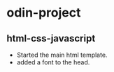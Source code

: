 # odin-project

## html-css-javascript

- Started the main html template.
- added a font to the head.